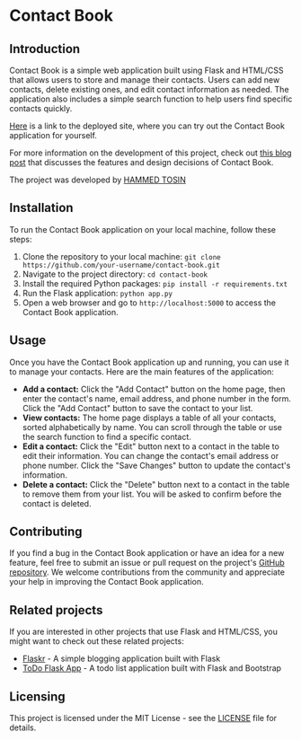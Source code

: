 # Contact Book

## Introduction
Contact Book is a simple web application built using Flask and HTML/CSS that allows users to store and manage their contacts. Users can add new contacts, delete existing ones, and edit contact information as needed. The application also includes a simple search function to help users find specific contacts quickly.

[Here](http://toeseen.pythonanywhere.com/) is a link to the deployed site, where you can try out the Contact Book application for yourself.

For more information on the development of this project, check out [this blog post](https://docs.google.com/document/d/e/2PACX-1vQ6AqMlX6PwQEK8TByAFOsQwsym1Sx8-49iFGVIuRYmpxTndOIFWorWG3bYSvTvNX-LbkA9tC9msNlG/pub) that discusses the features and design decisions of Contact Book.

The project was developed by [HAMMED TOSIN](https://linkedin.com/in/hammed-tosin-72774b230)

## Installation
To run the Contact Book application on your local machine, follow these steps:

1. Clone the repository to your local machine: `git clone https://github.com/your-username/contact-book.git`
2. Navigate to the project directory: `cd contact-book`
3. Install the required Python packages: `pip install -r requirements.txt`
4. Run the Flask application: `python app.py`
5. Open a web browser and go to `http://localhost:5000` to access the Contact Book application.

## Usage
Once you have the Contact Book application up and running, you can use it to manage your contacts. Here are the main features of the application:

- **Add a contact:** Click the "Add Contact" button on the home page, then enter the contact's name, email address, and phone number in the form. Click the "Add Contact" button to save the contact to your list.
- **View contacts:** The home page displays a table of all your contacts, sorted alphabetically by name. You can scroll through the table or use the search function to find a specific contact.
- **Edit a contact:** Click the "Edit" button next to a contact in the table to edit their information. You can change the contact's email address or phone number. Click the "Save Changes" button to update the contact's information.
- **Delete a contact:** Click the "Delete" button next to a contact in the table to remove them from your list. You will be asked to confirm before the contact is deleted.

## Contributing
If you find a bug in the Contact Book application or have an idea for a new feature, feel free to submit an issue or pull request on the project's [GitHub repository](https://github.com/Toeseen188/contact-book). We welcome contributions from the community and appreciate your help in improving the Contact Book application.

## Related projects
If you are interested in other projects that use Flask and HTML/CSS, you might want to check out these related projects:

- [Flaskr](https://github.com/pallets/flask/tree/main/examples/flaskr) - A simple blogging application built with Flask
- [ToDo Flask App](https://github.com/karthikb19/Todo-Flask-App) - A todo list application built with Flask and Bootstrap

## Licensing
This project is licensed under the MIT License - see the [LICENSE](https://github.com/Toeseen188/contact-book/blob/main/LICENSE) file for details.

